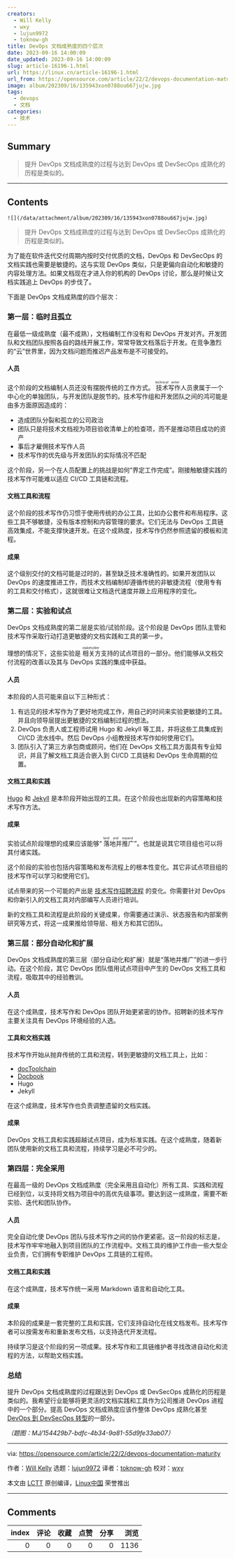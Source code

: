 ```yaml
---
creators:
  - Will Kelly
  - wxy
  - lujun9972
  - toknow-gh
title: DevOps 文档成熟度的四个层次
date: 2023-09-16 14:00:09
date_updated: 2023-09-16 14:00:09
slug: article-16196-1.html
url: https://linux.cn/article-16196-1.html
url_from: https://opensource.com/article/22/2/devops-documentation-maturity
image: album/202309/16/135943xon0788ou667jujw.jpg
tags:
  - devops
  - 文档
categories:
  - 技术
---
```


## Summary

> 提升 DevOps 文档成熟度的过程与达到 DevOps 或 DevSecOps 成熟化的历程是类似的。

***

<!-- more -->

## Contents

`![](/data/attachment/album/202309/16/135943xon0788ou667jujw.jpg)`

> 
> 提升 DevOps 文档成熟度的过程与达到 DevOps 或 DevSecOps 成熟化的历程是类似的。
> 
> 
> 

为了能在软件迭代交付周期内按时交付优质的文档，DevOps 和 DevSecOps 的文档实践也需要是敏捷的。这与实现 DevOps 类似，只是更偏向自动化和敏捷的内容处理方法。如果文档现在才进入你的机构的 DevOps 讨论，那么是时候让文档实践追上 DevOps 的步伐了。

下面是 DevOps 文档成熟度的四个层次：

### 第一层：临时且孤立

在最低一级成熟度（最不成熟），文档编制工作没有和 DevOps 开发对齐。开发团队和文档团队按照各自的路线开展工作，常常导致文档落后于开发。在竞争激烈的“云”世界里，因为文档问题而推迟产品发布是不可接受的。

#### 人员

这个阶段的文档编制人员还没有摆脱传统的工作方式。<ruby> 技术写作 <rt>  technical writer </rt></ruby>人员隶属于一个中心化的单独团队，与开发团队是脱节的。技术写作组和开发团队之间的鸿可能是由多方面原因造成的：

* 造成团队分裂和孤立的公司政治
* 团队只是将技术文档视为项目验收清单上的检查项，而不是推动项目成功的资产
* 事后才雇佣技术写作人员
* 技术写作的优先级与开发团队的实际情况不匹配

这个阶段，另一个在人员配置上的挑战是如何“界定工作完成”。刚接触敏捷实践的技术写作可能难以适应 CI/CD 工具链和流程。

#### 文档工具和流程

这个阶段的技术写作仍习惯于使用传统的办公工具，比如办公套件和布局程序。这些工具不够敏捷，没有版本控制和内容管理的要求。它们无法与 DevOps 工具链高效集成，不能支撑快速开发。在这个成熟度，技术写作仍然参照遗留的模板和流程。

#### 成果

这个级别交付的文档可能是过时的，甚至缺乏技术准确性的。如果开发团队以 DevOps 的速度推进工作，而技术文档编制却遵循传统的非敏捷流程（使用专有的工具和交付格式），这就很难让文档迭代速度并跟上应用程序的变化。

### 第二层：实验和试点

DevOps 文档成熟度的第二层是实验/试验阶段。这个阶段是 DevOps 团队主管和技术写作采取行动打造更敏捷的文档实践和工具的第一步。

理想的情况下，这些实验是<ruby> 相关方 <rt>  stakeholder </rt></ruby>支持的试点项目的一部分。他们能够从文档交付流程的改善以及其与 DevOps 实践的集成中获益。

#### 人员

本阶段的人员可能来自以下三种形式：

1. 有远见的技术写作为了更好地完成工作，用自己的时间来实验更敏捷的工具。并且向领导层提出更敏捷的文档编制过程的想法。
2. DevOps 负责人或工程师试用 Hugo 和 Jekyll 等工具，并将这些工具集成到 CI/CD 流水线中。然后 DevOps 小组教授技术写作如何使用它们。
3. 团队引入了第三方承包商或顾问，他们在 DevOps 文档工具方面具有专业知识，并且了解文档工具适合嵌入到 CI/CD 工具链和 DevOps 生命周期的位置。

#### 文档工具和实践

[Hugo](https://opensource.com/article/18/3/start-blog-30-minutes-hugo) 和 [Jekyll](https://opensource.com/article/17/4/getting-started-jekyll) 是本阶段开始出现的工具。在这个阶段也出现新的内容策略和技术写作方法。

#### 成果

实验试点阶段理想的成果应该能够“<ruby> 落地并推广 <rt>  land and expand </rt></ruby>”。也就是说其它项目组也可以将其付诸实践。

这个阶段的实验也包括内容策略和发布流程上的根本性变化。其它非试点项目组的技术写作可以学习和使用它们。

试点带来的另一个可能的产出是 [技术写作招聘流程](https://opensource.com/article/19/11/hiring-technical-writers-devops) 的变化。你需要针对 DevOps 和你新引入的文档工具对内部编写人员进行培训。

新的文档工具和流程是此阶段的关键成果，你需要通过演示、状态报告和内部案例研究等方式，将这一成果推给领导层、相关方和其它团队。

### 第三层：部分自动化和扩展

DevOps 文档成熟度的第三层（部分自动化和扩展）就是“落地并推广”的进一步行动。在这个阶段，其它 DevOps 团队借用试点项目中产生的 DevOps 文档工具和流程，吸取其中的经验教训。

#### 人员

在这个成熟度，技术写作和 DevOps 团队开始更紧密的协作。招聘新的技术写作主要关注具有 DevOps 环境经验的人选。

#### 工具和文档实践

技术写作开始从抛弃传统的工具和流程，转到更敏捷的文档工具上，比如：

* [docToolchain](http://doctoolchain.org/)
* [Docbook](https://opensource.com/article/17/9/docbook)
* Hugo
* Jekyll

在这个成熟度，技术写作也负责调整遗留的文档实践。

#### 成果

DevOps 文档工具和实践超越试点项目，成为标准实践。在这个成熟度，随着新团队使用新的文档工具和流程，持续学习是必不可少的。

### 第四层：完全采用

在最高一级的 DevOps 文档成熟度（完全采用且自动化）所有工具、实践和流程已经到位，以支持将文档为项目中的高优先级事项。要达到这一成熟度，需要不断实验、迭代和团队协作。

#### 人员

完全自动化使 DevOps 团队与技术写作之间的协作更紧密。这一阶段的标志是，技术写作牢牢地融入到项目团队的工作流程中。文档工具的维护工作由一些大型企业负责，它们拥有专职维护 DevOps 工具链的工程师。

#### 文档工具和实践

在这个成熟度，技术写作统一采用 Markdown 语言和自动化工具。

#### 成果

本阶段的成果是一套完整的工具和实践，它们支持自动化在线文档发布。技术写作者可以按需发布和重新发布文档，以支持迭代开发流程。

持续学习是这个阶段的另一项成果。技术写作和工具链维护者寻找改进自动化和流程的方法，以帮助文档实践。

### 总结

提升 DevOps 文档成熟度的过程跟达到 DevOps 或 DevSecOps 成熟化的历程是类似的。我希望行业能够将更灵活的文档实践和工具作为公司推进 DevOps 进程中的一个部分。提高 DevOps 文档成熟度应该作整体 DevOps 成熟化甚至 [DevOps 到 DevSecOps 转型](https://opensource.com/article/21/10/devops-to-devsecops)的一部分。

*（题图：MJ/154429b7-bdfc-4b34-9a81-55d9fe33ab07）*

---

via: <https://opensource.com/article/22/2/devops-documentation-maturity>

作者：[Will Kelly](https://opensource.com/users/willkelly) 选题：[lujun9972](https://github.com/lujun9972) 译者：[toknow-gh](https://github.com/toknow-gh) 校对：[wxy](https://github.com/wxy)

本文由 [LCTT](https://github.com/LCTT/TranslateProject) 原创编译，[Linux中国](https://linux.cn/) 荣誉推出

***

## Comments


|   index |   评论 |   收藏 |   点赞 |   分享 |   浏览 |
|--------:|-------:|-------:|-------:|-------:|-------:|
|       0 |      0 |      0 |      0 |      0 |   1136 |
